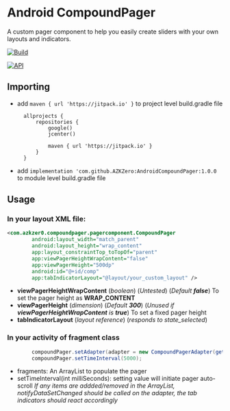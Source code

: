 # Android CompoundPager

A custom pager component to help you easily create sliders with your own layouts and indicators.

[![Build](https://img.shields.io/badge/Build-1.0.0-orange.svg?style=flat)]()

[![API](https://img.shields.io/badge/API-21%2B-brightgreen.svg?style=flat)](https://android-arsenal.com/api?level=21)

## Importing

* add ```maven { url 'https://jitpack.io' }``` to project level build.gradle file
    ```
      allprojects {
          repositories {
              google()
              jcenter()
      
              maven { url 'https://jitpack.io' }
          }
      }
    ```
 * add ```implementation 'com.github.AZKZero:AndroidCompoundPager:1.0.0``` to module level build.gradle file
 
## Usage

### In your layout XML file:
```xml
<com.azkzer0.compoundpager.pagercomponent.CompoundPager
        android:layout_width="match_parent"
        android:layout_height="wrap_content"
        app:layout_constraintTop_toTopOf="parent"
        app:viewPagerHeightWrapContent="false"
        app:viewPagerHeight="500dp"
        android:id="@+id/comp"
        app:tabIndicatorLayout="@layout/your_custom_layout" />
``` 
* **viewPagerHeightWrapContent** (*boolean*) (*Untested*) (*Default **false***)
    To set the pager height as **WRAP_CONTENT**
* **viewPagerHeight** (*dimension*) (*Default **300***) (*Unused if **viewPagerHeightWrapContent** is **true***)
    To set a fixed pager height
* **tabIndicatorLayout** (*layout reference*) (*responds to state_selected*)

### In your activity of fragment class
```java
        compoundPager.setAdapter(adapter = new CompoundPagerAdapter(getSupportFragmentManager(),fragments));
        compoundPager.setTimeInterval(5000);
```
* fragments: An ArrayList<Fragments> to populate the pager
* setTimeInterval(int milliSeconds): setting value will initiate pager auto-scroll
*If any items are addded/removed in the ArrayList<Fragments>, notifyDataSetChanged should be called on the adapter, the tab indicators should react accordingly*
